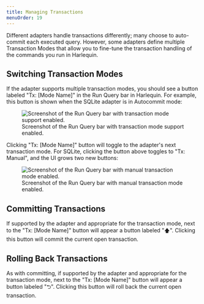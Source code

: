 ```yaml
---
title: Managing Transactions
menuOrder: 19
---
```


<script>
    import tx_auto from "$lib/assets/docs/tx-auto.png"
    import tx_manual from "$lib/assets/docs/tx-manual.png"
</script>

Different adapters handle transactions differently; many choose to auto-commit each executed query. However, some adapters define multiple Transaction Modes that allow you to fine-tune the transaction handling of the commands you run in Harlequin.

## Switching Transaction Modes

If the adapter supports multiple transaction modes, you should see a button labeled "Tx: [Mode Name]" in the Run Query bar in Harlequin. For example, this button is shown when the SQLite adapter is in Autocommit mode:

<div class="flex flex-wrap justify-center py-2">
    <figure>
        <img src={tx_auto} alt="Screenshot of the Run Query bar with transaction mode support enabled."  class="h-auto w-full max-h-80">
        <figcaption class="text-center text-sm text-purple font-bold">Screenshot of the Run Query bar with transaction mode support enabled.</figcaption>
    </figure>
</div>

Clicking "Tx: [Mode Name]" button will toggle to the adapter's next transaction mode. For SQLite, clicking the button above toggles to "Tx: Manual", and the UI grows two new buttons:

<div class="flex flex-wrap justify-center py-2">
    <figure>
        <img src={tx_manual} alt="Screenshot of the Run Query bar with manual transaction mode enabled."  class="h-auto w-full max-h-80">
        <figcaption class="text-center text-sm text-purple font-bold">Screenshot of the Run Query bar with manual transaction mode enabled.</figcaption>
    </figure>
</div>

## Committing Transactions

If supported by the adapter and appropriate for the transaction mode, next to the "Tx: [Mode Name]" button will appear a button labeled "🡅". Clicking this button will commit the current open transaction.

## Rolling Back Transactions

As with committing, if supported by the adapter and appropriate for the transaction mode, next to the "Tx: [Mode Name]" button will appear a button labeled "⮌". Clicking this button will roll back the current open transaction.

